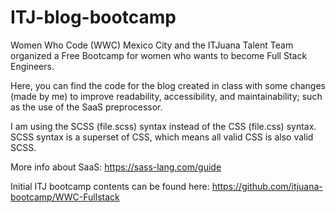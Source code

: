 # ITJ-blog-bootcamp
Women Who Code (WWC) Mexico City and the ITJuana Talent Team organized a Free Bootcamp for women who wants to become Full Stack Engineers.

Here, you can find the code for the blog created in class with some changes (made by me) to improve readability, accessibility, and maintainability; such as the use of the SaaS preprocessor.

I am using the SCSS (file.scss) syntax instead of the CSS (file.css) syntax. SCSS syntax is a superset of CSS, which means all valid CSS is also valid SCSS. 

More info about SaaS: https://sass-lang.com/guide

Initial ITJ bootcamp contents can be found here: https://github.com/itjuana-bootcamp/WWC-Fullstack
